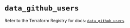 # `data_github_users`

Refer to the Terraform Registry for docs: [`data_github_users`](https://registry.terraform.io/providers/integrations/github/5.44.0/docs/data-sources/users).
